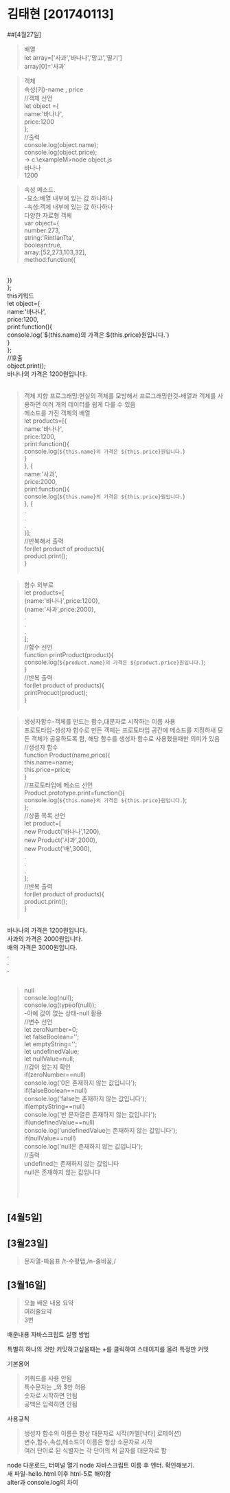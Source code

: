 # 김태현 [201740113]

##[4월27일]
>배열<br>
let array=['사과','바나나','망고','딸기']<br>
array[0]='사과'<br>

>객체<br>
속성(키)-name , price<br>
//객체 선언<br>
let object ={<br>
    name:'바나나',<br>
    price:1200<br>
};<br>
//출력<br>
console.log(object.name);<br>
console.log(object.price);<br>
-> c:\exampleM>node object.js<br>
   바나나<br>
   1200<br>

>속성 메소드.<br>
-요소:배열 내부에 있는 값 하나하나<br>
-속성:객체 내부에 있는 값 하나하나<br>
다양한 자료형 객체<br>
var object={<br>
    number:273,<br>
    string:'RintIanTta',<br>
    boolean:true,<br>
    array:[52,273,103,32],<br>
    method:function({<br>
<br>
    })<br>
};<br>
this키워드<br>
let object={<br>
    name:'바나나',<br>
    price:1200,<br>
    print:function(){<br>
        console.log(`${this.name}의 가격은 ${this.price}원입니다.`)<br>
    }<br>
};<br>
//호출<br>
object.print();<br>
바나나의 가격은 1200원입니다.<br><br>

>객체 지향 프로그래밍:현실의 객체를 모방해서 프로그래밍한것-배열과 객체를 사용하면 여러 개의 데이터를 쉽게 다룰 수 있음<br>
메소드를 가진 객체의 배열<br>
let products=[{<br>
    name:'바나나',<br>
    price:1200,<br>
    print:function(){<br>
        console.log(`${this.name}의 가격은 ${this.price}원입니다.`)<br>
    }<br>
}, {<br>
    name:'사과',<br>
    price:2000,<br>
    print:function(){<br>
        console.log(`${this.name}의 가격은 ${this.price}원입니다.`)<br>
}, {<br>
.<br>
.<br>
.<br>
}];<br>
//반복해서 출력<br>
for(let product of products){<br>
    product.print();<br>
}<br><br>

>함수 외부로<br>
let products=[<br>
    {name:'바나나',price:1200},<br>
    {name:'사과',price:2000},<br>
    .<br>
    .<br>
    .<br>
];<br>
//함수 선언<br>
function printProduct(product){<br>
    console.log(`${product.name}의 가격은 ${product.price}원입니다.`);<br>
}<br>
//반복 출력<br>
for(let product of products){<br>
    printProcuct(product);<br>
}<br><br>

> 생성자함수-객체를 만드는 함수,대문자로 시작하는 이름 사용<br>
> 프로토타입-생성자 함수로 만든 객체는 프로토타입 공간에 메소드를 지정하새 모든 객체가 공유하도록 함, 해당 함수를 생성자 함수로 사용했을때만 의미가 있음<br>
//생성자 함수<br>
function Product(name,price){<br>
    this.name=name;<br>
    this.price=price;<br>
}<br>
//프로토타입에 메소드 선언<br>
Product.prototype.print=function(){<br>
    console.log(`${this.name}의 가격은 ${this.price}원입니다.`);<br>
};<br>
//상품 목록 선언<br>
let product=[<br>
    new Product('바나나',1200),<br>
    new Product('사과',2000),<br>
    new Product('배',3000),<br>
    .<br>
    .<br>
    .<br>
];<br>
//반복 출력<br>
for(let product of products){<br>
    product.print();<br>
}<br><br>

바나나의 가격은 1200원입니다.<br>
사과의 가격은 2000원입니다.<br>
배의 가격은 3000원입니다.<br>
.<br>
.<br>
.<br><br>

>null<br>
console.log(null);<br>
console.log(typeof(null));<br>
-아예 값이 없는 상태-null 활용<br>
//변수 선언<br>
let zeroNumber=0;<br>
let falseBoolean='';<br>
let emptyString='';<br>
let undefinedValue;<br>
let nullValue=null;<br>
//갑이 있는지 확인<br>
if(zeroNumber==null)<br>
    console.log('0은 존재하지 않는 값입니다');<br>
if(falseBoolean==null)<br>
    console.log('false는 존재하지 않는 값입니다');<br>
if(emptyString==null)<br>
    console.log('반 문자열은 존재하지 않는 값입니다');<br>
if(undefinedValue==null)<br>
    console.log('undefinedValue는 존재하지 않는 값입니다');<br>
if(nullValue==null)<br>
    console.log('null은 존재하지 않는 값입니다');<br>
//출력<br>
undefined는 존재하지 않는 값입니다<br>
null은 존재하지 않는 값입니다<br><br><br><br>



## [4월5일]
>

## [3월23일]
>문자열-따음표
>/t-수평탭,/n-줄바꿈,/

## [3월16일]
> 오늘 배운 내용 요약 <br />
> 여러줄요약 <br>
> 3번

배운내용
자바스크립트 실행 방법

특별히 하나의 것만 커밋하고싶을때는 +를 클릭하여 스테이지를 올려 특정만 커밋

기본용어
> 키워드를 사용 안됨<br>
>특수문자는 _와 $만 허용<br>
>숫자로 시작하면 안됨<br>
>공백은 입력하면 안됨

사용규칙
>생성자 함수의 이름은 항상 대문자로 시작(카멜[낙타] 로테이션)<br>
>변수,함수,속성,메소드이 이름은 항상 소문자로 시작 <br>
>여러 단어로 된 식별자는 각 단어의 처 글자를 대문자로 함

<table>
node 다운로드, 터미널 열기 node 자바스크립트 이름 후 엔터. 확인해보기.<br>
새 파일-hello.html 이후 htnl-5로 해야함<br>
alter과 console.log의 차이
</table>